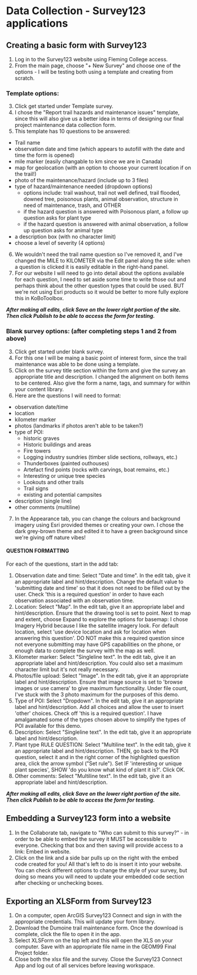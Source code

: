 # Data Collection - Survey123 applications

## Creating a basic form with Survey123
1. Log in to the Survey123 website using Fleming College access.
2. From the main page, choose "+ New Survey" and choose one of the options - I will be testing both using a template and creating from scratch.

### Template options:
3. Click get started under Template survey.
4. I chose the "Report trail hazards and maintenance issues" template, since this will also give us a better idea in terms of designing our final project maintenance data collection form.
5. This template has 10 questions to be answered:
- Trail name
- observation date and time (which appears to autofill with the date and time the form is opened)
- mile marker (easily changable to km since we are in Canada)
- map for geolocation (with an option to choose your current location if on the trail!)
- photo of the maintenance/hazard (include up to 3 files)
- type of hazard/maintenance needed (dropdown options)
    - options include: trail washout, trail not well defined, trail flooded, downed tree, poisonous plants, animal observation, structure in need of maintenance, trash, and OTHER
    - if the hazard question is answered with Poisonous plant, a follow up question asks for plant type
    - if the hazard question is answered with animal observation, a follow up question asks for animal type
- a description box (with no character limit)
- choose a level of severity (4 options)
6. We wouldn't need the trail name question so I've removed it, and I've changed the MILE to KILOMETER via the Edit panel along the side: when a question is clicked it is easily editable in the right-hand panel.
7. For our website I will need to go into detail about the options available for each question, I need to set aside some time to write those out and perhaps think about the other question types that could be used. BUT we're not using Esri products so it would be better to more fully explore this in KoBoToolbox.

***After making all edits, click Save on the lower right portion of the site. Then click Publish to be able to access the form for testing.***

### Blank survey options: (after completing steps 1 and 2 from above)
3. Click get started under blank survey.
4. For this one I will be maing a basic point of interest form, since the trail maintenance was able to be done using a template.
5. Click on the survey title section within the form and give the survey an appropriate title and description. I changed the alignment on both items to be centered. Also give the form a name, tags, and summary for within your content library.
6. Here are the questions I will need to format:
- observation date/time
- location
- kilometer marker
- photos (landmarks if photos aren't able to be taken?)
- type of POI:
    - historic graves
    - Historic buildings and areas
    - Fire towers
    - Logging industry sundries (timber slide sections, rollways, etc.)
    - Thunderboxes (painted outhouses)
    - Artefact find points (rocks with carvings, boat remains, etc.)
    - Interesting or unique tree species
    - Lookouts and other trails
    - Trail signs
    - existing and potential campsites
- description (single line)
- other comments (multiline)
7. In the Appearance tab, you can change the colours and background imagery using Esri provided themes or creating your own. I chose the dark grey-brown theme and edited it to have a green background since we're giving off nature vibes!

#### QUESTION FORMATTING
For each of the questions, start in the add tab:
1. Observation date and time: Select "Date and time". In the edit tab, give it an appropriate label and hint/description. Change the default value to 'submitting date and time' so that it does not need to be filled out by the user. Check 'this is a required question' in order to have each observation associated with an observation time.
2. Location: Select "Map". In the edit tab, give it an appropriate label and hint/description. Ensure that the drawing tool is set to point. Next to map and extent, choose Expand to explore the options for basemap: I chose Imagery Hybrid because I like the satellite imagery look. For default location, select 'use device location and ask for location when answering this question'. DO NOT make this a required question since not everyone submitting may have GPS capabilities on the phone, or enough data to complete the survey with the map as well.
3. Kilometer marker: Select "Singleline text". In the edit tab, give it an appropriate label and hint/description. You could also set a maximum character limit but it's not really necessary.
4. Photos/file upload: Select "Image". In the edit tab, give it an appropriate label and hint/description. Ensure that image source is set to 'browse images or use camera' to give maximum functionality. Under file count, I've stuck with the 3 photo maximum for the purposes of this demo.
5. Type of POI: Select "Dropdown". In the edit tab, give it an appropriate label and hint/description. Add all choices and allow the user to insert 'other' choices. Check off 'this is a required question'. I have amalgamated some of the types chosen above to simplify the types of POI available for this demo.
6. Description: Select "Singleline text". In the edit tab, give it an appropriate label and hint/description.
7. Plant type RULE QUESTION: Select "Multiline text". In the edit tab, give it an appropriate label and hint/description. THEN, go back to the POI question, select it and in the right corner of the highlighted question area, click the arrow symbol ("Set rule"). Set IF 'interesting or unique plant species', SHOW 'do you know what kind of plant it is?'. Click OK.
8. Other comments: Select "Multiline text". In the edit tab, give it an appropriate label and hint/description.

***After making all edits, click Save on the lower right portion of the site. Then click Publish to be able to access the form for testing.***

## Embedding a Survey123 form into a website
1. In the Collaborate tab, navigate to "Who can submit to this survey?" - in order to be able to embed the survey it MUST be accessible to everyone. Checking that box and then saving will provide access to a link: Embed in website.
2. Click on the link and a side bar pulls up on the right with the embed code created for you! All that's left to do is insert it into your website. You can check different options to change the style of your survey, but doing so means you will need to update your embedded code section after checking or unchecking boxes.

## Exporting an XLSForm from Survey123
1. On a computer, open ArcGIS Survey123 Connect and sign in with the appropriate credentials. This will update your form library.
2. Download the Dumoine trail maintenance form. Once the download is complete, click the file to open it in the app.
3. Select XLSForm on the top left and this will open the XLS on your computer. Save with an appropriate file name in the GEOM99 Final Project folder.
4. Close both the xlsx file and the survey. Close the Survey123 Connect App and log out of all services before leaving workspace.
